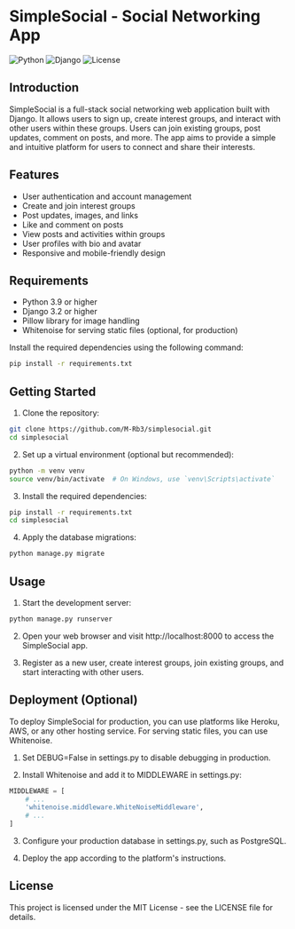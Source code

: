 # SimpleSocial - Social Networking App

![Python](https://img.shields.io/badge/python-3.9-blue.svg)
![Django](https://img.shields.io/badge/django-3.2-green.svg)
![License](https://img.shields.io/badge/license-MIT-orange.svg)

## Introduction

SimpleSocial is a full-stack social networking web application built with Django. It allows users to sign up, create interest groups, and interact with other users within these groups. Users can join existing groups, post updates, comment on posts, and more. The app aims to provide a simple and intuitive platform for users to connect and share their interests.

## Features

- User authentication and account management
- Create and join interest groups
- Post updates, images, and links
- Like and comment on posts
- View posts and activities within groups
- User profiles with bio and avatar
- Responsive and mobile-friendly design

## Requirements

- Python 3.9 or higher
- Django 3.2 or higher
- Pillow library for image handling
- Whitenoise for serving static files (optional, for production)

Install the required dependencies using the following command:

```bash
pip install -r requirements.txt
```

## Getting Started
1. Clone the repository:
```bash
git clone https://github.com/M-Rb3/simplesocial.git
cd simplesocial
```

2. Set up a virtual environment (optional but recommended):
```bash
python -m venv venv
source venv/bin/activate  # On Windows, use `venv\Scripts\activate`
```

3. Install the required dependencies:
```bash
pip install -r requirements.txt
cd simplesocial
```

4. Apply the database migrations:
```bash
python manage.py migrate
```

## Usage
1. Start the development server:
```bash
python manage.py runserver
```
2. Open your web browser and visit http://localhost:8000 to access the SimpleSocial app.

3. Register as a new user, create interest groups, join existing groups, and start interacting with other users.

## Deployment (Optional)
To deploy SimpleSocial for production, you can use platforms like Heroku, AWS, or any other hosting service. For serving static files, you can use Whitenoise.

1. Set DEBUG=False in settings.py to disable debugging in production.

2. Install Whitenoise and add it to MIDDLEWARE in settings.py:
```python 
MIDDLEWARE = [
    # ...
    'whitenoise.middleware.WhiteNoiseMiddleware',
    # ...
]
```
3. Configure your production database in settings.py, such as PostgreSQL.

4. Deploy the app according to the platform's instructions.

## License
This project is licensed under the MIT License - see the LICENSE file for details.
